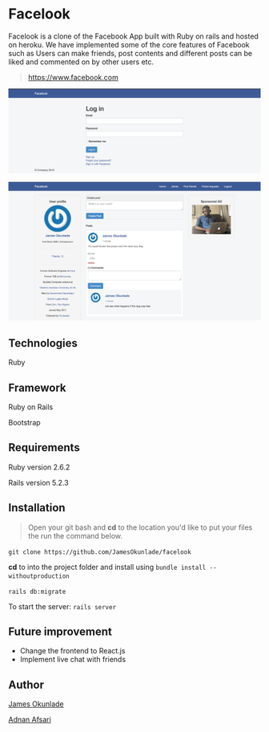 # Facelook
Facelook is a clone of the Facebook App built with Ruby on rails and hosted on heroku. We have implemented some of the core features of Facebook such as Users can make friends, post contents and different posts can be liked and commented on by other users etc.
> https://www.facebook.com

![facelook login](login.png "Facelook login")


![facelook home](home.png "Facelook home")

## Technologies
Ruby

## Framework
Ruby on Rails

Bootstrap

## Requirements
Ruby version 2.6.2

Rails version 5.2.3

## Installation
> Open your git bash and **cd** to the location you'd like to put your files the run the command below.

`git clone https://github.com/JamesOkunlade/facelook`

**cd** to into the project folder and install using `bundle install --withoutproduction`

`rails db:migrate`

To start the server: `rails server`

## Future improvement

- Change the frontend to React.js
- Implement live chat with friends


## Author
[James Okunlade](https://github.com/JamesOkunlade)

[Adnan Afsari](https://github.com/AdnanAfsari)
